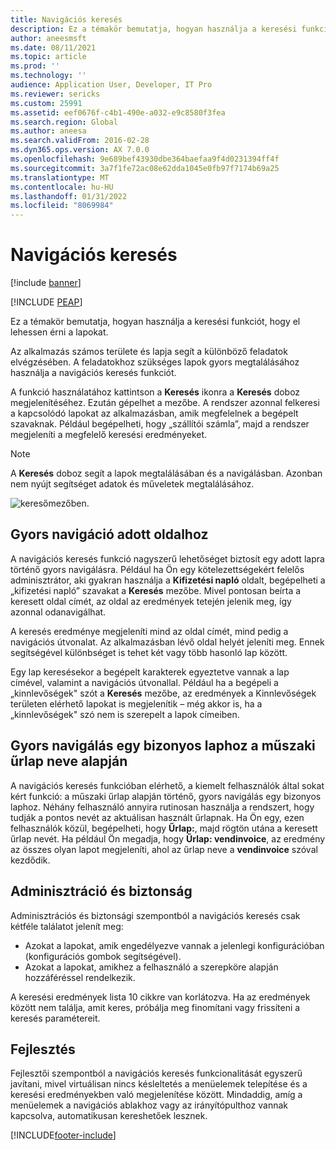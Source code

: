 ```yaml
---
title: Navigációs keresés
description: Ez a témakör bemutatja, hogyan használja a keresési funkciót, hogy el lehessen érni a lapokat.
author: aneesmsft
ms.date: 08/11/2021
ms.topic: article
ms.prod: ''
ms.technology: ''
audience: Application User, Developer, IT Pro
ms.reviewer: sericks
ms.custom: 25991
ms.assetid: eef0676f-c4b1-490e-a032-e9c8580f3fea
ms.search.region: Global
ms.author: aneesa
ms.search.validFrom: 2016-02-28
ms.dyn365.ops.version: AX 7.0.0
ms.openlocfilehash: 9e689bef43930dbe364baefaa9f4d0231394ff4f
ms.sourcegitcommit: 3a7f1fe72ac08e62dda1045e0fb97f7174b69a25
ms.translationtype: MT
ms.contentlocale: hu-HU
ms.lasthandoff: 01/31/2022
ms.locfileid: "8069984"
---
```

# <a name="navigation-search"></a>Navigációs keresés

[!include [banner](../includes/banner.md)]


[!INCLUDE [PEAP](../../../includes/peap-1.md)]

Ez a témakör bemutatja, hogyan használja a keresési funkciót, hogy el lehessen érni a lapokat.

Az alkalmazás számos területe és lapja segít a különböző feladatok elvégzésében. A feladatokhoz szükséges lapok gyors megtalálásához használja a navigációs keresés funkciót.

A funkció használatához kattintson a **Keresés** ikonra a **Keresés** doboz megjelenítéséhez. Ezután gépelhet a mezőbe. A rendszer azonnal felkeresi a kapcsolódó lapokat az alkalmazásban, amik megfelelnek a begépelt szavaknak. Például begépelheti, hogy „szállítói számla”, majd a rendszer megjeleníti a megfelelő keresési eredményeket.

> [!NOTE]
> A **Keresés** doboz segít a lapok megtalálásában és a navigálásban. Azonban nem nyújt segítséget adatok és műveletek megtalálásához.

![keresőmezőben.](media/navigation-search.png "Keresőmező")

## <a name="quickly-navigate-to-a-particular-page"></a>Gyors navigáció adott oldalhoz

A navigációs keresés funkció nagyszerű lehetőséget biztosít egy adott lapra történő gyors navigálásra. Például ha Ön egy kötelezettségekért felelős adminisztrátor, aki gyakran használja a **Kifizetési napló** oldalt, begépelheti a „kifizetési napló” szavakat a **Keresés** mezőbe. Mivel pontosan beírta a keresett oldal címét, az oldal az eredmények tetején jelenik meg, így azonnal odanavigálhat.

A keresés eredménye megjeleníti mind az oldal címét, mind pedig a navigációs útvonalat. Az alkalmazásban lévő oldal helyét jeleníti meg. Ennek segítségével különbséget is tehet két vagy több hasonló lap között.

Egy lap keresésekor a begépelt karakterek egyeztetve vannak a lap címével, valamint a navigációs útvonallal. Például ha a begépeli a „kinnlevőségek" szót a **Keresés** mezőbe, az eredmények a Kinnlevőségek területen elérhető lapokat is megjelenítik – még akkor is, ha a „kinnlevőségek" szó nem is szerepelt a lapok címeiben.

## <a name="quickly-navigate-to-a-page-based-on-the-technical-form-name"></a>Gyors navigálás egy bizonyos laphoz a műszaki űrlap neve alapján

A navigációs keresés funkcióban elérhető, a kiemelt felhasználók által sokat kért funkció: a műszaki űrlap alapján történő, gyors navigálás egy bizonyos laphoz. Néhány felhasználó annyira rutinosan használja a rendszert, hogy tudják a pontos nevét az aktuálisan használt űrlapnak. Ha Ön egy, ezen felhasználók közül, begépelheti, hogy **Űrlap:**, majd rögtön utána a keresett űrlap nevét. Ha például Ön megadja, hogy **Űrlap: vendinvoice**, az eredmény az összes olyan lapot megjeleníti, ahol az űrlap neve a **vendinvoice** szóval kezdődik.

## <a name="administration-and-security"></a>Adminisztráció és biztonság

Adminisztrációs és biztonsági szempontból a navigációs keresés csak kétféle találatot jelenít meg:

- Azokat a lapokat, amik engedélyezve vannak a jelenlegi konfigurációban (konfigurációs gombok segítségével).
- Azokat a lapokat, amikhez a felhasználó a szerepköre alapján hozzáféréssel rendelkezik.

A keresési eredmények lista 10 cikkre van korlátozva. Ha az eredmények között nem találja, amit keres, próbálja meg finomítani vagy frissíteni a keresés paramétereit.

## <a name="development"></a>Fejlesztés

Fejlesztői szempontból a navigációs keresés funkcionalitását egyszerű javítani, mivel virtuálisan nincs késleltetés a menüelemek telepítése és a keresési eredményekben való megjelenítése között. Mindaddig, amíg a menüelemek a navigációs ablakhoz vagy az irányítópulthoz vannak kapcsolva, automatikusan kereshetőek lesznek.


[!INCLUDE[footer-include](../../../includes/footer-banner.md)]
